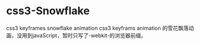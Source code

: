 css3-Snowflake
==============

css3 keyframes snowflake animation
css3 keyframs animation 的雪花飘落动画，没用到javaScript，暂时只写了-webkit-的浏览器前缀。

